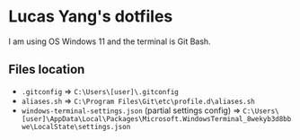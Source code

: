 # Lucas Yang's dotfiles

I am using OS Windows 11 and the terminal is Git Bash.

## Files location

* `.gitconfig` => `C:\Users\[user]\.gitconfig`
* `aliases.sh` => `C:\Program Files\Git\etc\profile.d\aliases.sh`
* `windows-terminal-settings.json` (partial settings config) => `C:\Users\[user]\AppData\Local\Packages\Microsoft.WindowsTerminal_8wekyb3d8bbwe\LocalState\settings.json`
